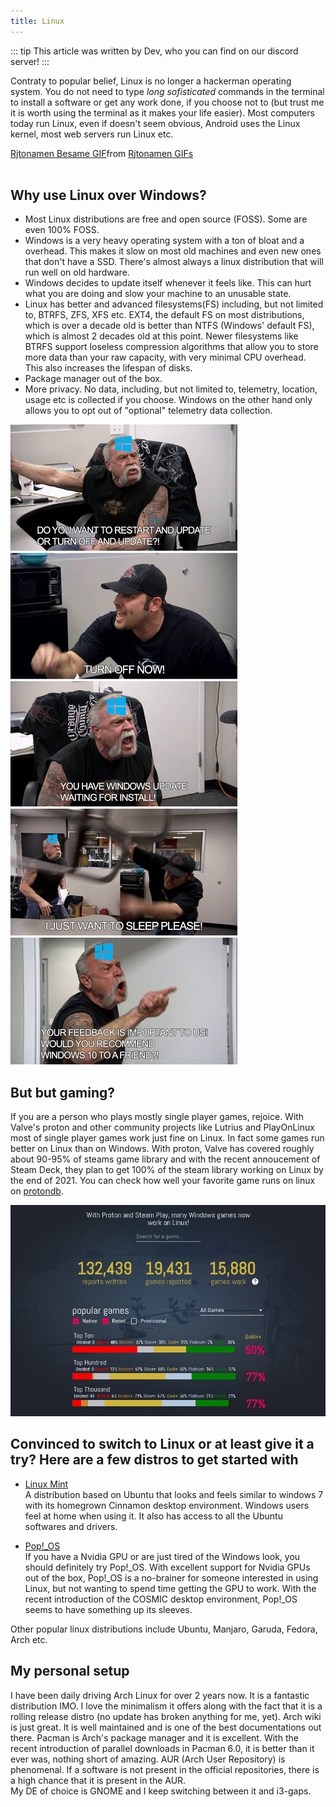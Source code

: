 ```yaml
---
title: Linux
---
```


::: tip
This article was written by Dev, who you can find on our discord server!
:::

Contraty to popular belief, Linux is no longer a hackerman operating system. You do not need to type _long sofisticated_ commands in the terminal to install a software or get any work done, if you choose not to (but trust me it is worth using the terminal as it makes your life easier). Most computers today run Linux, even if doesn't seem obvious, Android uses the Linux kernel, most web servers run Linux etc. 

<div class="tenor-gif-embed" data-postid="15488308" data-share-method="host" data-aspect-ratio="3.5" ><a href="https://tenor.com/view/rjtonamen-besame-gian-varela-feid-ecko-gif-15488308">Rjtonamen Besame GIF</a>from <a href="https://tenor.com/search/rjtonamen-gifs">Rjtonamen GIFs</a></div> <script type="text/javascript" async src="https://tenor.com/embed.js"></script>
<br/>

## Why use Linux over Windows?

- Most Linux distributions are free and open source (FOSS). Some are even 100% FOSS.
- Windows is a very heavy operating system with a ton of bloat and a overhead. This makes it slow on most old machines and even new ones that don't have a SSD. There's almost always a linux distribution that will run well on old hardware.
- Windows decides to update itself whenever it feels like. This can hurt what you are doing and slow your machine to an unusable state.
- Linux has better and advanced filesystems(FS) including, but not limited to, BTRFS, ZFS, XFS etc. EXT4, the default FS on most distributions, which is over a decade old is better than NTFS (Windows' default FS), which is almost 2 decades old at this point. Newer filesystems like BTRFS support loseless compression algorithms that allow you to store more data than your raw capacity, with very minimal CPU overhead. This also increases the lifespan of disks.
- Package manager out of the box.
- More privacy. No data, including, but not limited to, telemetry, location, usage etc is collected if you choose. Windows on the other hand only allows you to opt out of "optional" telemetry data collection.

!["Windows Update"](/img/domains/linux/101/windows_update.jpg)

## But but gaming?

If you are a person who plays mostly single player games, rejoice. With Valve's proton and other community projects like Lutrius and PlayOnLinux most of single player games work just fine on Linux. In fact some games run better on Linux than on Windows. With proton, Valve has covered roughly about 90-95% of steams game library and with the recent annoucement of Steam Deck, they plan to get 100% of the steam library working on Linux by the end of 2021. You can check how well your favorite game runs on linux on [protondb](https://protondb.com).

!["ProtonDB"](/img/domains/linux/101/protondb.png)

## Convinced to switch to Linux or at least give it a try? Here are a few distros to get started with

- [Linux Mint](https://linuxmint.com/)  
A distribution based on Ubuntu that looks and feels similar to windows 7 with its homegrown Cinnamon desktop environment. Windows users feel at home when using it. It also has access to all the Ubuntu softwares and drivers.

- [Pop!_OS](https://pop.system76.com/)  
If you have a Nvidia GPU or are just tired of the Windows look, you should definitely try Pop!_OS. With excellent support for Nvidia GPUs out of the box, Pop!_OS is a no-brainer for someone interested in using Linux, but not wanting to spend time getting the GPU to work. With the recent introduction of the COSMIC desktop environment, Pop!_OS seems to have something up its sleeves.

Other popular linux distributions include Ubuntu, Manjaro, Garuda, Fedora, Arch etc.

## My personal setup

I have been daily driving Arch Linux for over 2 years now. It is a fantastic distribution IMO. I love the minimalism it offers along with the fact that it is a rolling release distro (no update has broken anything for me, yet). Arch wiki is just great. It is well maintained and is one of the best documentations out there. Pacman is Arch's package manager and it is excellent. With the recent introduction of parallel downloads in Pacman 6.0, it is better than it ever was, nothing short of amazing. AUR (Arch User Repository) is phenomenal. If a software is not present in the official repositories, there is a high chance that it is present in the AUR.  
My DE of choice is GNOME and I keep switching between it and i3-gaps.

<I use arch btw meme xD>
